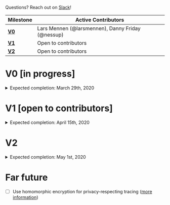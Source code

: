 Questions? Reach out on [Slack](https://join.slack.com/t/epi-collect/shared_invite/zt-d24uxjzl-7oT5ljZwRc74VMgozPwAqg)!

| Milestone                         | Active Contributors |
| ---                               | --- |
| [__V0__](./ROADMAP.md#V0)         | Lars Mennen (@larsmennen), Danny Friday (@nessup) |
| [__V1__](./ROADMAP.md#V1)         | Open to contributors |
| [__V2__](./ROADMAP.md#V2)         | Open to contributors |

# V0 [in progress]
<details>
    <summary>
        Expected completion: March 29th, 2020
    </summary>
    
<br/>

- [x] Parse location data uploads from Google Takeout
- [x] Allow users to remove location data points using polygons
    - [ ] Fix event listeners on saved polygons give a React warning
- [x] Require recaptcha for submission
- [x] Buy domain name and set up
- [x] When trying to submit on mobile show message
- [x] AWS firewall / request filtering
- [x] Enable HTTPS
- [ ] Per page changes
  - [ ] Favicon
  - [ ] Logo
  - [ ] Social share graphic
  - [ ] Home page
    - [ ] GIF of user going through steps
    - [ ] Include count of traces in the database
  - [ ] Upload data step
    - [ ] Show the user how to upload via GIFs
    - [ ] Upload progress
      - [ ] Make it go to 95% while backend processes
  - [ ] Review and filter data
    - [ ] Handle case where the user doesn’t have any data in selected period
    - [ ] Polish buttons, map, and timeline
  - [ ] Add symptoms
    - [ ] Emphasize these are WHO questions
    - [ ] Determine what quiz fields should be optional and make them so
  - [ ] Confirmation page
    - [ ] Trace tokens
        - [ ] Generate words
        - [ ] Store bcrypted token in db
        - [ ] Deliver to client via REST
        - [ ] Optionally send token via SES + add to Mailchimp
    - [ ] Mailchimp mailing list
        - [ ] Add to ingestion confirmation screen as optional
        - [ ] Ensure double opt-in available
    - [ ] Show all data one more time
    - [ ] Post upload share buttons
      - [ ] Add share buttons
  - [ ] View Trace Token page
    - [ ] Enter token
    - [ ] Delete data
- [ ] Create documentation
  - [ ] Github repo
  - [ ] Home page
  - [ ] Wizard steps
  - [ ] FAQ
  - [ ] Contact tracing data design
  - [ ] Outreach efforts
  - [ ] Contributing guidelines
  - [ ] Privacy best practices
- [ ] Deploy and test on production
- [ ] Allow user to delete their data
  - [ ] Show token
  - [ ] Optionally add an email address and phone number
- [x] Create Slack workspace and link to it
    - [ ] #dataset
    - [ ] #engineers
    - [ ] Workspace greeting
- [ ] Update GitHub organization
- [x] Add Google Analytics
- [x] Add Sentry to frontend and backend
- [ ] Find and partner with first scientific user of the dataset
- [ ] Reach out to helpwithcovid.com
- [ ] Remove test data from RDS database
- [ ] Update helpwithcovid.com description

</details>

# V1 [open to contributors]
<details>

<summary>
Expected completion: April 15th, 2020
</summary>
    
<br />

- [ ] In View Trace Toke page, show data points and quiz answers
- [ ] Make data point editing UI mobile friendly
- [ ] Add pipeline to ingest Facebook location data
- [ ] Unzip Google Takeout locally without uploading

</details>


# V2

<details>
    <summary>Expected completion: May 1st, 2020</summary>

<br />

- [ ] Notify those who are infected or recovering of newly relevant traces
- [ ] Notify those at risk of coming into contact with an infected trace

</details>

# Far future

- [ ] Use homomorphic encryption for privacy-respecting tracing ([more information](https://cryptovillage.org/wp-content/uploads/2019/04/GeoLocation.pdf))
